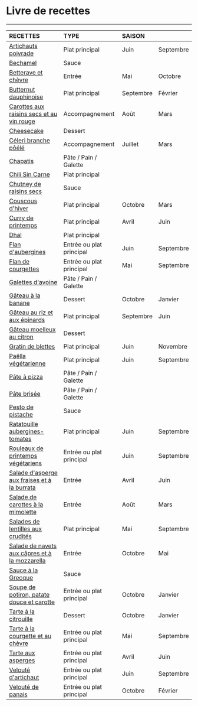 # Livre de recettes

---

| **RECETTES** | **TYPE** | **SAISON** | |
|:---|:---|:---|:---|
| [Artichauts poivrade](./recettes/artichauts_poivrade.md) | Plat principal | Juin | Septembre |
| [Bechamel](./recettes/bechamel.md) | Sauce | | | |
| [Betterave et chèvre](./recettes/betterave_et_chevre.md) | Entrée | Mai | Octobre |
| [Butternut dauphinoise](./recettes/butternut_dauphinoise.md) | Plat principal | Septembre | Février |
| [Carottes aux raisins secs et au vin rouge](./recettes/carottes_raisins_vin.md) | Accompagnement | Août | Mars |
| [Cheesecake](./recettes/cheesecake.md) | Dessert | | | |
| [Céleri branche pôélé](./recettes/celeri_branche_poele.md) | Accompagnement | Juillet | Mars |
| [Chapatis](./recettes/chapatis.md) | Pâte / Pain / Galette | | | |
| [Chili Sin Carne](./recettes/chili_sin_carne.md) | Plat principal | | | |
| [Chutney de raisins secs](./recettes/chutney_raisins_secs.md) | Sauce | | | |
| [Couscous d'hiver](./recettes/couscous_hiver.md) | Plat principal | Octobre | Mars |
| [Curry de printemps](./recettes/curry_printemps.md) | Plat principal | Avril | Juin |
| [Dhal](./recettes/dhal.md) | Plat principal | | | |
| [Flan d'aubergines](./recettes/flan_aubergines.md) | Entrée ou plat principal | Juin | Septembre |
| [Flan de courgettes](./recettes/flan_courgettes.md) | Entrée ou plat principal | Mai | Septembre |
| [Galettes d'avoine](./recettes/galettes_avoine.md) | Pâte / Pain / Galette | | | |
| [Gâteau à la banane](./recettes/gateau_banane.md) | Dessert | Octobre | Janvier |
| [Gâteau au riz et aux épinards](./recettes/gateau_riz_epinards.md) | Plat principal | Septembre | Juin |
| [Gâteau moelleux au citron](./recettes/gateau_moelleux_citron.md) | Dessert | | | |
| [Gratin de blettes](./recettes/gratin_blettes.md) | Plat principal | Juin | Novembre |
| [Paëlla végétarienne](./recettes/paella_vegetarienne.md) | Plat principal | Juin | Septembre |
| [Pâte à pizza](./recettes/pate_pizza.md) | Pâte / Pain / Galette | | | |
| [Pâte brisée](./recettes/pate_brisee.md) | Pâte / Pain / Galette | | | |
| [Pesto de pistache](./recettes/pesto_pistache.md) | Sauce | | | |
| [Ratatouille aubergines-tomates](./recettes/ratatouille_aubergines.md) | Plat principal | Juin | Septembre |
| [Rouleaux de printemps végétariens](./recettes/rouleaux_printemps_vegetariens.md) | Entrée ou plat principal | Juin | Septembre |
| [Salade d'asperge aux fraises et à la burrata](./recettes/salade_asperges_fraises_burrata.md) | Entrée | Avril | Juin |
| [Salade de carottes à la mimolette](./recettes/salade_carotte_mimolette.md) | Entrée | Août | Mars |
| [Salades de lentilles aux crudités](./recettes/salade_lentilles_crudités.md) | Plat principal | Mai | Septembre |
| [Salade de navets aux câpres et à la mozzarella](./recettes/salade_navets_capres_mozzarella.md) | Entrée | Octobre | Mai |
| [Sauce à la Grecque](./recettes/sauce_grecque.md) | Sauce | | | |
| [Soupe de potiron, patate douce et carotte](./recettes/soupe_potiron_patate_douce_carotte.md) | Entrée ou plat principal | Octobre | Janvier |
| [Tarte à la citrouille](./recettes/tarte_citrouille.md) | Dessert | Octobre | Janvier |
| [Tarte à la courgette et au chèvre](./recettes/tarte_courgette_chevre.md) | Entrée ou plat principal | Mai | Septembre |
| [Tarte aux asperges](./recettes/tarte_asperges.md) | Entrée ou plat principal | Avril | Juin |
| [Velouté d'artichaut](./recettes/veloute_artichaut.md) | Entrée ou plat principal | Juin | Septembre |
| [Velouté de panais](./recettes/veloute_panais.md) | Entrée ou plat principal | Octobre | Février |